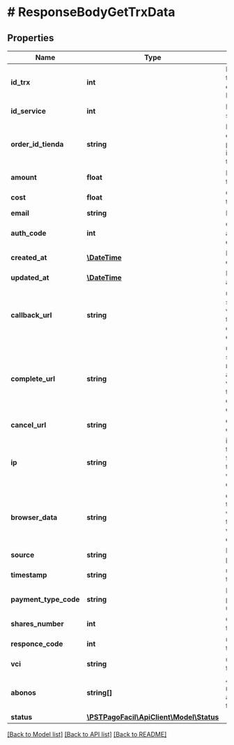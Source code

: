# # ResponseBodyGetTrxData

## Properties

Name | Type | Description | Notes
------------ | ------------- | ------------- | -------------
**id_trx** | **int** | ID de la transacción en Pago Fácil | [optional] 
**id_service** | **int** | ID del servicio | [optional] 
**order_id_tienda** | **string** | ID del comercio para identificar su tienda | [optional] 
**amount** | **float** | Monto de la transacción | [optional] 
**cost** | **float** | Costo de la transacción | [optional] 
**email** | **string** | Email | [optional] 
**auth_code** | **int** | Codigo de autorizacion de la compra | [optional] 
**created_at** | [**\DateTime**](\DateTime.md) | Fecha de creación | [optional] 
**updated_at** | [**\DateTime**](\DateTime.md) | Fecha de actualización | [optional] 
**callback_url** | **string** | url a la que se llama una vez la transacción es completada | [optional] 
**complete_url** | **string** | url a la que se redireciona al cliente una vez la transacción es completada | [optional] 
**cancel_url** | **string** | currently out of order | [optional] 
**ip** | **string** | ip adress of the device from where transaction was completed | [optional] 
**browser_data** | **string** | data from the browser where the transaction was completed | [optional] 
**source** | **string** | Método de pago | [optional] 
**timestamp** | **string** | uso transbank | [optional] 
**payment_type_code** | **string** | Forma de pago que usa el cliente | [optional] 
**shares_number** | **int** | Cuotas de la transacción | [optional] 
**responce_code** | **int** | uso transbank | [optional] 
**vci** | **string** | uso transbank | [optional] 
**abonos** | **string[]** | Abonos relacionados a la transacción | [optional] 
**status** | [**\PSTPagoFacil\ApiClient\Model\Status**](Status.md) |  | [optional] 

[[Back to Model list]](../../README.md#documentation-for-models) [[Back to API list]](../../README.md#documentation-for-api-endpoints) [[Back to README]](../../README.md)



